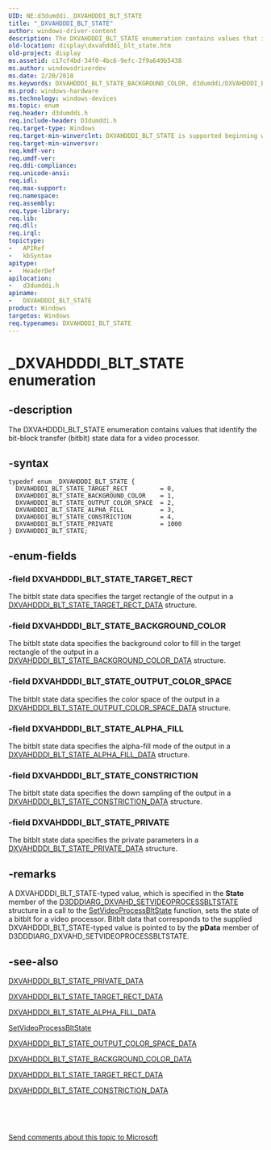```yaml
---
UID: NE:d3dumddi._DXVAHDDDI_BLT_STATE
title: "_DXVAHDDDI_BLT_STATE"
author: windows-driver-content
description: The DXVAHDDDI_BLT_STATE enumeration contains values that identify the bit-block transfer (bitblt) state data for a video processor.
old-location: display\dxvahdddi_blt_state.htm
old-project: display
ms.assetid: c17cf4bd-34f0-4bc6-9efc-2f9a649b5438
ms.author: windowsdriverdev
ms.date: 2/20/2018
ms.keywords: DXVAHDDDI_BLT_STATE_BACKGROUND_COLOR, d3dumddi/DXVAHDDDI_BLT_STATE_BACKGROUND_COLOR, DXVAHDDDI_BLT_STATE_OUTPUT_COLOR_SPACE, d3dumddi/DXVAHDDDI_BLT_STATE_TARGET_RECT, DXVAHDDDI_BLT_STATE_CONSTRICTION, DXVAHDDDI_BLT_STATE, d3dumddi/DXVAHDDDI_BLT_STATE, _DXVAHDDDI_BLT_STATE, d3dumddi/DXVAHDDDI_BLT_STATE_PRIVATE, DXVAHDDDI_BLT_STATE_PRIVATE, d3dumddi/DXVAHDDDI_BLT_STATE_OUTPUT_COLOR_SPACE, d3dumddi/DXVAHDDDI_BLT_STATE_CONSTRICTION, DXVA2_Structs_2d8a894a-25be-49c1-bebe-82c7403007db.xml, d3dumddi/DXVAHDDDI_BLT_STATE_ALPHA_FILL, DXVAHDDDI_BLT_STATE enumeration [Display Devices], display.dxvahdddi_blt_state, DXVAHDDDI_BLT_STATE_TARGET_RECT, DXVAHDDDI_BLT_STATE_ALPHA_FILL
ms.prod: windows-hardware
ms.technology: windows-devices
ms.topic: enum
req.header: d3dumddi.h
req.include-header: D3dumddi.h
req.target-type: Windows
req.target-min-winverclnt: DXVAHDDDI_BLT_STATE is supported beginning with the Windows 7 operating system.
req.target-min-winversvr: 
req.kmdf-ver: 
req.umdf-ver: 
req.ddi-compliance: 
req.unicode-ansi: 
req.idl: 
req.max-support: 
req.namespace: 
req.assembly: 
req.type-library: 
req.lib: 
req.dll: 
req.irql: 
topictype:
-	APIRef
-	kbSyntax
apitype:
-	HeaderDef
apilocation:
-	d3dumddi.h
apiname:
-	DXVAHDDDI_BLT_STATE
product: Windows
targetos: Windows
req.typenames: DXVAHDDDI_BLT_STATE
---
```


# _DXVAHDDDI_BLT_STATE enumeration


## -description


The DXVAHDDDI_BLT_STATE enumeration contains values that identify the bit-block transfer (bitblt) state data for a video processor. 


## -syntax


````
typedef enum _DXVAHDDDI_BLT_STATE { 
  DXVAHDDDI_BLT_STATE_TARGET_RECT         = 0,
  DXVAHDDDI_BLT_STATE_BACKGROUND_COLOR    = 1,
  DXVAHDDDI_BLT_STATE_OUTPUT_COLOR_SPACE  = 2,
  DXVAHDDDI_BLT_STATE_ALPHA_FILL          = 3,
  DXVAHDDDI_BLT_STATE_CONSTRICTION        = 4,
  DXVAHDDDI_BLT_STATE_PRIVATE             = 1000
} DXVAHDDDI_BLT_STATE;
````


## -enum-fields




### -field DXVAHDDDI_BLT_STATE_TARGET_RECT

The bitblt state data specifies the target rectangle of the output in a <a href="..\d3dumddi\ns-d3dumddi-_dxvahdddi_blt_state_target_rect_data.md">DXVAHDDDI_BLT_STATE_TARGET_RECT_DATA</a> structure. 


### -field DXVAHDDDI_BLT_STATE_BACKGROUND_COLOR

The bitblt state data specifies the background color to fill in the target rectangle of the output in a <a href="..\d3dumddi\ns-d3dumddi-_dxvahdddi_blt_state_background_color_data.md">DXVAHDDDI_BLT_STATE_BACKGROUND_COLOR_DATA</a> structure. 


### -field DXVAHDDDI_BLT_STATE_OUTPUT_COLOR_SPACE

The bitblt state data specifies the color space of the output in a <a href="..\d3dumddi\ns-d3dumddi-_dxvahdddi_blt_state_output_color_space_data.md">DXVAHDDDI_BLT_STATE_OUTPUT_COLOR_SPACE_DATA</a> structure. 


### -field DXVAHDDDI_BLT_STATE_ALPHA_FILL

The bitblt state data specifies the alpha-fill mode of the output in a <a href="..\d3dumddi\ns-d3dumddi-_dxvahdddi_blt_state_alpha_fill_data.md">DXVAHDDDI_BLT_STATE_ALPHA_FILL_DATA</a> structure. 


### -field DXVAHDDDI_BLT_STATE_CONSTRICTION

The bitblt state data specifies the down sampling of the output in a <a href="..\d3dumddi\ns-d3dumddi-_dxvahdddi_blt_state_constriction_data.md">DXVAHDDDI_BLT_STATE_CONSTRICTION_DATA</a> structure. 


### -field DXVAHDDDI_BLT_STATE_PRIVATE

The bitblt state data specifies the private parameters in a <a href="..\d3dumddi\ns-d3dumddi-_dxvahdddi_blt_state_private_data.md">DXVAHDDDI_BLT_STATE_PRIVATE_DATA</a> structure. 


## -remarks



A DXVAHDDDI_BLT_STATE-typed value, which is specified in the <b>State</b> member of the <a href="..\d3dumddi\ns-d3dumddi-_d3dddiarg_dxvahd_setvideoprocessbltstate.md">D3DDDIARG_DXVAHD_SETVIDEOPROCESSBLTSTATE</a> structure in a call to the <a href="..\d3dumddi\nc-d3dumddi-pfnd3dddi_dxvahd_setvideoprocessbltstate.md">SetVideoProcessBltState</a> function, sets the state of a bitblt for a video processor. Bitblt data that corresponds to the supplied DXVAHDDDI_BLT_STATE-typed value is pointed to by the <b>pData</b> member of D3DDDIARG_DXVAHD_SETVIDEOPROCESSBLTSTATE. 




## -see-also

<a href="..\d3dumddi\ns-d3dumddi-_dxvahdddi_blt_state_private_data.md">DXVAHDDDI_BLT_STATE_PRIVATE_DATA</a>



<a href="..\d3dumddi\ns-d3dumddi-_dxvahdddi_blt_state_target_rect_data.md">DXVAHDDDI_BLT_STATE_TARGET_RECT_DATA</a>



<a href="..\d3dumddi\ns-d3dumddi-_dxvahdddi_blt_state_alpha_fill_data.md">DXVAHDDDI_BLT_STATE_ALPHA_FILL_DATA</a>



<a href="..\d3dumddi\nc-d3dumddi-pfnd3dddi_dxvahd_setvideoprocessbltstate.md">SetVideoProcessBltState</a>



<a href="..\d3dumddi\ns-d3dumddi-_dxvahdddi_blt_state_output_color_space_data.md">DXVAHDDDI_BLT_STATE_OUTPUT_COLOR_SPACE_DATA</a>



<a href="..\d3dumddi\ns-d3dumddi-_dxvahdddi_blt_state_background_color_data.md">DXVAHDDDI_BLT_STATE_BACKGROUND_COLOR_DATA</a>



<a href="..\d3dumddi\ns-d3dumddi-_dxvahdddi_blt_state_target_rect_data.md">DXVAHDDDI_BLT_STATE_TARGET_RECT_DATA</a>



<a href="..\d3dumddi\ns-d3dumddi-_dxvahdddi_blt_state_constriction_data.md">DXVAHDDDI_BLT_STATE_CONSTRICTION_DATA</a>



 

 

<a href="mailto:wsddocfb@microsoft.com?subject=Documentation%20feedback [display\display]:%20DXVAHDDDI_BLT_STATE enumeration%20 RELEASE:%20(2/20/2018)&amp;body=%0A%0APRIVACY STATEMENT%0A%0AWe use your feedback to improve the documentation. We don't use your email address for any other purpose, and we'll remove your email address from our system after the issue that you're reporting is fixed. While we're working to fix this issue, we might send you an email message to ask for more info. Later, we might also send you an email message to let you know that we've addressed your feedback.%0A%0AFor more info about Microsoft's privacy policy, see http://privacy.microsoft.com/en-us/default.aspx." title="Send comments about this topic to Microsoft">Send comments about this topic to Microsoft</a>

